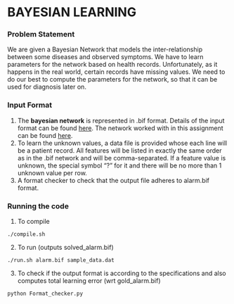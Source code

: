 # BAYESIAN LEARNING

### Problem Statement
We are given a Bayesian Network that models the inter-relationship between some diseases and observed symptoms. We have to learn parameters for the network based on health records. Unfortunately, as it happens in the real world, certain records have missing values. We need to do our best to compute the parameters for the network, so that it can be used for diagnosis later on.

### Input Format
1. The **bayesian network** is represented in .bif format. Details of the input format can be found [here](http://sites.poli.usp.br/p/fabio.cozman/Research/InterchangeFormat/index.html). The network worked with in this assignment can be found [here](http://www.cse.iitd.ac.in/~mausam/courses/csl333/spring2015/A4/alarm.bif).
2. To learn the unknown values, a data file is provided whose each line will be a patient record. All features will be listed in exactly the same order as in the .bif network and will be comma-separated. If a feature value is unknown, the special symbol “?” for it and there will be no more than 1 unknown value per row.
3. A format checker to check that the output file adheres to alarm.bif format.

### Running the code
1. To compile
```
./compile.sh
```

2. To run (outputs solved_alarm.bif)
```
./run.sh alarm.bif sample_data.dat
```

3. To check if the output format is according to the specifications and also computes total learning error (wrt gold_alarm.bif)
```
python Format_checker.py
```

